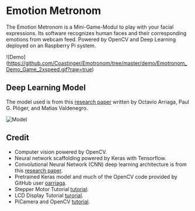 # Emotion Metronom
The Emotion Metronom is a Mini-Game-Modul to play with your facial expressions. Its software recognizes human faces and their corresponding emotions from webcam feed. Powered by OpenCV and Deep Learning deployed on an Raspberry Pi system.

![Demo] (https://github.com/Coastinger/Emotronom/tree/master/demo/Emotronom_Demo_Game_2xspeed.gif?raw=true)
## Deep Learning Model

The model used is from this [research paper](https://github.com/oarriaga/face_classification/blob/master/report.pdf) written by Octavio Arriaga, Paul G. Plöger, and Matias Valdenegro.

![Model](https://i.imgur.com/vr9yDaF.png?1)

## Credit

* Computer vision powered by OpenCV.
* Neural network scaffolding powered by Keras with Tensorflow.
* Convolutional Neural Network (CNN) deep learning architecture is from this [research paper](https://github.com/oarriaga/face_classification/blob/master/report.pdf).
* Pretrained Keras model and much of the OpenCV code provided by GitHub user [oarriaga](https://github.com/oarriaga).
* Stepper Motor Tutorial [tutorial](https://www.youtube.com/watch?v=4fHL6BpJrC4).
* LCD Display Tutorial [turorial](https://www.youtube.com/watch?v=B0AQDOTUq2M&t=326s).
* PiCamera and OpenCV [tutorial](https://www.pyimagesearch.com/2015/12/28/increasing-raspberry-pi-fps-with-python-and-opencv/).
